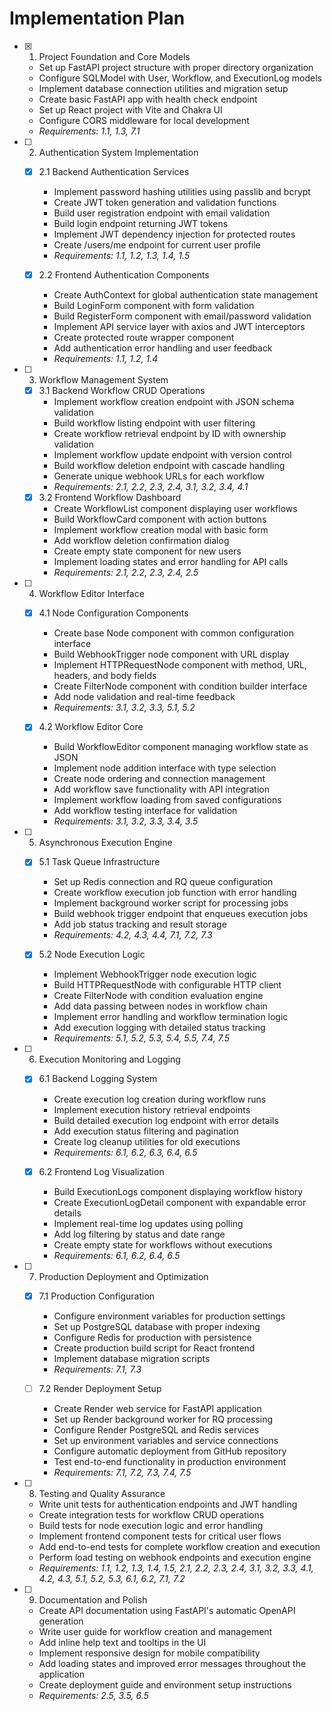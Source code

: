 # Implementation Plan

- [x] 1. Project Foundation and Core Models
  - Set up FastAPI project structure with proper directory organization
  - Configure SQLModel with User, Workflow, and ExecutionLog models
  - Implement database connection utilities and migration setup
  - Create basic FastAPI app with health check endpoint
  - Set up React project with Vite and Chakra UI
  - Configure CORS middleware for local development
  - _Requirements: 1.1, 1.3, 7.1_

- [ ] 2. Authentication System Implementation
  - [x] 2.1 Backend Authentication Services
    - Implement password hashing utilities using passlib and bcrypt
    - Create JWT token generation and validation functions
    - Build user registration endpoint with email validation
    - Build login endpoint returning JWT tokens
    - Implement JWT dependency injection for protected routes
    - Create /users/me endpoint for current user profile
    - _Requirements: 1.1, 1.2, 1.3, 1.4, 1.5_

  - [x] 2.2 Frontend Authentication Components


    - Create AuthContext for global authentication state management
    - Build LoginForm component with form validation
    - Build RegisterForm component with email/password validation
    - Implement API service layer with axios and JWT interceptors
    - Create protected route wrapper component
    - Add authentication error handling and user feedback
    - _Requirements: 1.1, 1.2, 1.4_

- [ ] 3. Workflow Management System
  - [x] 3.1 Backend Workflow CRUD Operations
    - Implement workflow creation endpoint with JSON schema validation
    - Build workflow listing endpoint with user filtering
    - Create workflow retrieval endpoint by ID with ownership validation
    - Implement workflow update endpoint with version control
    - Build workflow deletion endpoint with cascade handling
    - Generate unique webhook URLs for each workflow
    - _Requirements: 2.1, 2.2, 2.3, 2.4, 3.1, 3.2, 3.4, 4.1_
  - [x] 3.2 Frontend Workflow Dashboard
    - Create WorkflowList component displaying user workflows
    - Build WorkflowCard component with action buttons
    - Implement workflow creation modal with basic form
    - Add workflow deletion confirmation dialog
    - Create empty state component for new users
    - Implement loading states and error handling for API calls
    - _Requirements: 2.1, 2.2, 2.3, 2.4, 2.5_

- [ ] 4. Workflow Editor Interface
  - [x] 4.1 Node Configuration Components
    - Create base Node component with common configuration interface
    - Build WebhookTrigger node component with URL display
    - Implement HTTPRequestNode component with method, URL, headers, and body fields
    - Create FilterNode component with condition builder interface
    - Add node validation and real-time feedback
    - _Requirements: 3.1, 3.2, 3.3, 5.1, 5.2_

  - [x] 4.2 Workflow Editor Core
    - Build WorkflowEditor component managing workflow state as JSON
    - Implement node addition interface with type selection
    - Create node ordering and connection management
    - Add workflow save functionality with API integration
    - Implement workflow loading from saved configurations
    - Add workflow testing interface for validation
    - _Requirements: 3.1, 3.2, 3.3, 3.4, 3.5_

- [ ] 5. Asynchronous Execution Engine
  - [x] 5.1 Task Queue Infrastructure
    - Set up Redis connection and RQ queue configuration
    - Create workflow execution job function with error handling
    - Implement background worker script for processing jobs
    - Build webhook trigger endpoint that enqueues execution jobs
    - Add job status tracking and result storage
    - _Requirements: 4.2, 4.3, 4.4, 7.1, 7.2, 7.3_

  - [x] 5.2 Node Execution Logic
    - Implement WebhookTrigger node execution logic
    - Build HTTPRequestNode with configurable HTTP client
    - Create FilterNode with condition evaluation engine
    - Add data passing between nodes in workflow chain
    - Implement error handling and workflow termination logic
    - Add execution logging with detailed status tracking
    - _Requirements: 5.1, 5.2, 5.3, 5.4, 5.5, 7.4, 7.5_

- [ ] 6. Execution Monitoring and Logging
  - [x] 6.1 Backend Logging System
    - Create execution log creation during workflow runs
    - Implement execution history retrieval endpoints
    - Build detailed execution log endpoint with error details
    - Add execution status filtering and pagination
    - Create log cleanup utilities for old executions
    - _Requirements: 6.1, 6.2, 6.3, 6.4, 6.5_

  - [x] 6.2 Frontend Log Visualization
    - Build ExecutionLogs component displaying workflow history
    - Create ExecutionLogDetail component with expandable error details
    - Implement real-time log updates using polling
    - Add log filtering by status and date range
    - Create empty state for workflows without executions
    - _Requirements: 6.1, 6.2, 6.4, 6.5_

- [ ] 7. Production Deployment and Optimization
  - [x] 7.1 Production Configuration





    - Configure environment variables for production settings
    - Set up PostgreSQL database with proper indexing
    - Configure Redis for production with persistence
    - Create production build script for React frontend
    - Implement database migration scripts
    - _Requirements: 7.1, 7.3_

  - [ ] 7.2 Render Deployment Setup
    - Create Render web service for FastAPI application
    - Set up Render background worker for RQ processing
    - Configure Render PostgreSQL and Redis services
    - Set up environment variables and service connections
    - Configure automatic deployment from GitHub repository
    - Test end-to-end functionality in production environment
    - _Requirements: 7.1, 7.2, 7.3, 7.4, 7.5_

- [ ] 8. Testing and Quality Assurance
  - Write unit tests for authentication endpoints and JWT handling
  - Create integration tests for workflow CRUD operations
  - Build tests for node execution logic and error handling
  - Implement frontend component tests for critical user flows
  - Add end-to-end tests for complete workflow creation and execution
  - Perform load testing on webhook endpoints and execution engine
  - _Requirements: 1.1, 1.2, 1.3, 1.4, 1.5, 2.1, 2.2, 2.3, 2.4, 3.1, 3.2, 3.3, 4.1, 4.2, 4.3, 5.1, 5.2, 5.3, 6.1, 6.2, 7.1, 7.2_

- [ ] 9. Documentation and Polish
  - Create API documentation using FastAPI's automatic OpenAPI generation
  - Write user guide for workflow creation and management
  - Add inline help text and tooltips in the UI
  - Implement responsive design for mobile compatibility
  - Add loading states and improved error messages throughout the application
  - Create deployment guide and environment setup instructions
  - _Requirements: 2.5, 3.5, 6.5_